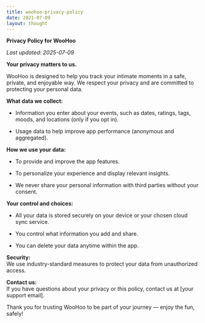 ```yaml
---
title: woohoo-privacy-policy
date: 2021-07-09
layout: thought
---
```

**Privacy Policy for WooHoo**

_Last updated: 2025-07-09_

**Your privacy matters to us.**

WooHoo is designed to help you track your intimate moments in a safe, private, and enjoyable way. We respect your privacy and are committed to protecting your personal data.

**What data we collect:**

*   Information you enter about your events, such as dates, ratings, tags, moods, and locations (only if you opt in).
    
*   Usage data to help improve app performance (anonymous and aggregated).
    

**How we use your data:**

*   To provide and improve the app features.
    
*   To personalize your experience and display relevant insights.
    
*   We never share your personal information with third parties without your consent.
    

**Your control and choices:**

*   All your data is stored securely on your device or your chosen cloud sync service.
    
*   You control what information you add and share.
    
*   You can delete your data anytime within the app.
    

**Security:**  
We use industry-standard measures to protect your data from unauthorized access.

**Contact us:**  
If you have questions about your privacy or this policy, contact us at \[your support email\].

Thank you for trusting WooHoo to be part of your journey — enjoy the fun, safely!